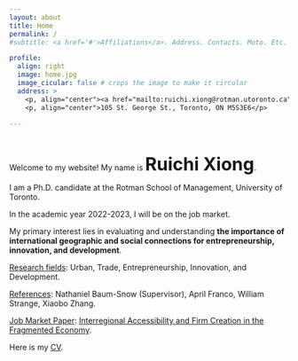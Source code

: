 ```yaml
---
layout: about
title: Home
permalink: /
#subtitle: <a href='#'>Affiliations</a>. Address. Contacts. Moto. Etc.

profile:
  align: right
  image: home.jpg
  image_cicular: false # crops the image to make it circular
  address: >
    <p, align="center"><a href="mailto:ruichi.xiong@rotman.utoronto.ca">ruichi.xiong@rotman.utoronto.ca</a> </p>
    <p, align="center">105 St. George St., Toronto, ON M5S3E6</p>
    
---
```


<p>&nbsp;</p>

Welcome to my website! My name is <font size="+3"><b>Ruichi Xiong</b></font>.

I am a Ph.D. candidate at the Rotman School of Management, University of Toronto.

In the academic year 2022-2023, I will be on the job market. 

My primary interest lies in evaluating and understanding <b>the importance of international geographic and social connections for entrepreneurship, innovation, and development</b>.

<ins>Research fields</ins>: Urban, Trade, Entrepreneurship, Innovation, and Development.

<ins>References</ins>: Nathaniel Baum-Snow (Supervisor), April Franco, William Strange, Xiaobo Zhang.

<ins>Job Market Paper</ins>: <a href="{{ site.url }}/assets/pdf/jmp.pdf" target="_blank">Interregional Accessibility and Firm Creation in the Fragmented Economy</a>.

Here is my <a href="{{ site.url }}/assets/pdf/cv.pdf" target="_blank">CV</a>.
